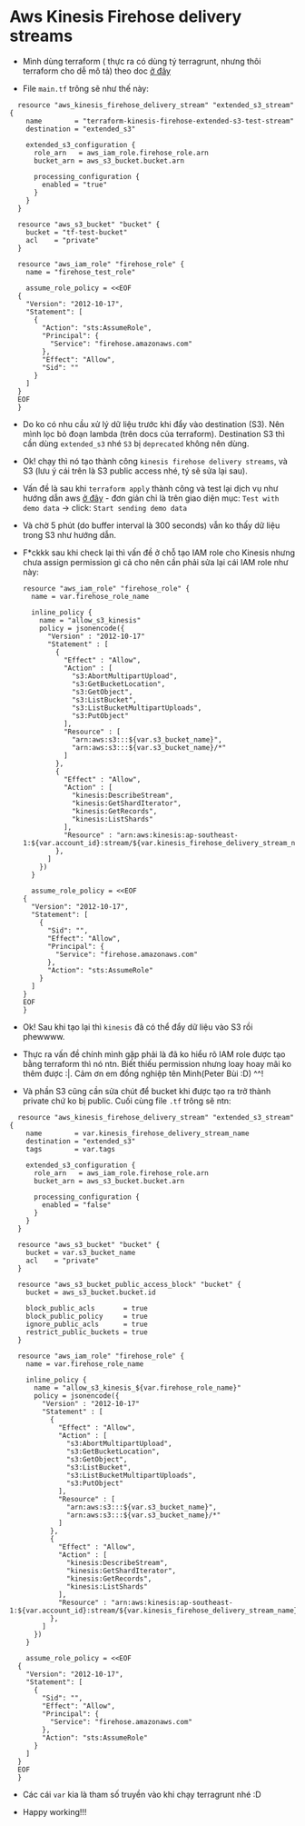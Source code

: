 # Aws Kinesis Firehose delivery streams

- Mình dùng terraform ( thực ra có dùng tý terragrunt, nhưng thôi terraform cho dễ mô tả) theo doc [ở đây](https://registry.terraform.io/providers/hashicorp/aws/latest/docs/resources/kinesis_firehose_delivery_stream)

- File `main.tf` trông sẽ như thế này:

```
  resource "aws_kinesis_firehose_delivery_stream" "extended_s3_stream" {
    name        = "terraform-kinesis-firehose-extended-s3-test-stream"
    destination = "extended_s3"

    extended_s3_configuration {
      role_arn   = aws_iam_role.firehose_role.arn
      bucket_arn = aws_s3_bucket.bucket.arn

      processing_configuration {
        enabled = "true"
      }
    }
  }

  resource "aws_s3_bucket" "bucket" {
    bucket = "tf-test-bucket"
    acl    = "private"
  }

  resource "aws_iam_role" "firehose_role" {
    name = "firehose_test_role"

    assume_role_policy = <<EOF
  {
    "Version": "2012-10-17",
    "Statement": [
      {
        "Action": "sts:AssumeRole",
        "Principal": {
          "Service": "firehose.amazonaws.com"
        },
        "Effect": "Allow",
        "Sid": ""
      }
    ]
  }
  EOF
  }
```
- Do ko có nhu cầu xử lý dữ liệu trước khi đẩy vào destination (S3). Nên mình lọc bỏ đoạn lambda (trên docs của terraform). Destination S3 thì cần dùng `extended_s3` nhé `S3` bị `deprecated` không nên dùng.

- Ok! chạy thì nó tạo thành công `kinesis firehose delivery streams`, và S3 (lưu ý cái trên là S3 public access nhé, tý sẽ sửa lại sau).

- Vấn đề là sau khi `terraform apply` thành công và test lại dịch vụ như hướng dẫn aws [ở đây](https://docs.aws.amazon.com/firehose/latest/dev/test-drive-firehose.html) - đơn giản chỉ là trên giao diện mục: `Test with demo data` -> click: `Start sending demo data`

- Và chờ 5 phút (do buffer interval là 300 seconds) vẫn ko thấy dữ liệu trong S3 như hướng dẫn.

- F*ckkk sau khi check lại thì vấn đề ở chỗ tạo IAM role cho Kinesis nhưng chưa assign permission gì cả cho nên cần phải sửa lại cái IAM role như này:

  ```
  resource "aws_iam_role" "firehose_role" {
    name = var.firehose_role_name

    inline_policy {
      name = "allow_s3_kinesis"
      policy = jsonencode({
        "Version" : "2012-10-17"
        "Statement" : [
          {
            "Effect" : "Allow",
            "Action" : [
              "s3:AbortMultipartUpload",
              "s3:GetBucketLocation",
              "s3:GetObject",
              "s3:ListBucket",
              "s3:ListBucketMultipartUploads",
              "s3:PutObject"
            ],
            "Resource" : [
              "arn:aws:s3:::${var.s3_bucket_name}",
              "arn:aws:s3:::${var.s3_bucket_name}/*"
            ]
          },
          {
            "Effect" : "Allow",
            "Action" : [
              "kinesis:DescribeStream",
              "kinesis:GetShardIterator",
              "kinesis:GetRecords",
              "kinesis:ListShards"
            ],
            "Resource" : "arn:aws:kinesis:ap-southeast-1:${var.account_id}:stream/${var.kinesis_firehose_delivery_stream_name}"
          },
        ]
      })
    }

    assume_role_policy = <<EOF
  {
    "Version": "2012-10-17",
    "Statement": [
      {
        "Sid": "",
        "Effect": "Allow",
        "Principal": {
          "Service": "firehose.amazonaws.com"
        },
        "Action": "sts:AssumeRole"
      }
    ]
  }
  EOF
  }
  ```
- Ok! Sau khi tạo lại thì `kinesis` đã có thể đẩy dữ liệu vào S3 rồi phewwww.

- Thực ra vấn đề chính mình gặp phải là đã ko hiểu rõ IAM role được tạo bằng terraform thì nó ntn. Biết thiếu permission nhưng loay hoay mãi ko thêm được :|. Cảm ơn em đồng nghiệp tên Minh(Peter Bùi :D) ^^!

- Và phần S3 cũng cần sửa chút để bucket khi được tạo ra trở thành private chứ ko bị public. Cuối cùng file `.tf` trông sẽ ntn: 

```
  resource "aws_kinesis_firehose_delivery_stream" "extended_s3_stream" {
    name        = var.kinesis_firehose_delivery_stream_name
    destination = "extended_s3"
    tags        = var.tags

    extended_s3_configuration {
      role_arn   = aws_iam_role.firehose_role.arn
      bucket_arn = aws_s3_bucket.bucket.arn

      processing_configuration {
        enabled = "false"
      }
    }
  }

  resource "aws_s3_bucket" "bucket" {
    bucket = var.s3_bucket_name
    acl    = "private"
  }

  resource "aws_s3_bucket_public_access_block" "bucket" {
    bucket = aws_s3_bucket.bucket.id

    block_public_acls       = true
    block_public_policy     = true
    ignore_public_acls      = true
    restrict_public_buckets = true
  }

  resource "aws_iam_role" "firehose_role" {
    name = var.firehose_role_name

    inline_policy {
      name = "allow_s3_kinesis_${var.firehose_role_name}"
      policy = jsonencode({
        "Version" : "2012-10-17"
        "Statement" : [
          {
            "Effect" : "Allow",
            "Action" : [
              "s3:AbortMultipartUpload",
              "s3:GetBucketLocation",
              "s3:GetObject",
              "s3:ListBucket",
              "s3:ListBucketMultipartUploads",
              "s3:PutObject"
            ],
            "Resource" : [
              "arn:aws:s3:::${var.s3_bucket_name}",
              "arn:aws:s3:::${var.s3_bucket_name}/*"
            ]
          },
          {
            "Effect" : "Allow",
            "Action" : [
              "kinesis:DescribeStream",
              "kinesis:GetShardIterator",
              "kinesis:GetRecords",
              "kinesis:ListShards"
            ],
            "Resource" : "arn:aws:kinesis:ap-southeast-1:${var.account_id}:stream/${var.kinesis_firehose_delivery_stream_name}"
          },
        ]
      })
    }

    assume_role_policy = <<EOF
  {
    "Version": "2012-10-17",
    "Statement": [
      {
        "Sid": "",
        "Effect": "Allow",
        "Principal": {
          "Service": "firehose.amazonaws.com"
        },
        "Action": "sts:AssumeRole"
      }
    ]
  }
  EOF
  }
```

- Các cái `var` kia là tham số truyền vào khi chạy terragrunt nhé :D 

- Happy working!!!